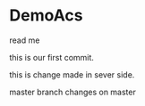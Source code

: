 # DemoAcs
read me

this is our first commit.

this is change made in sever side.


master branch
changes on master